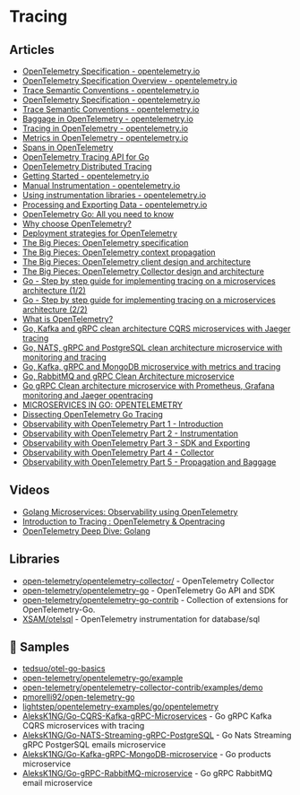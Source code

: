 # Tracing

## Articles
- [OpenTelemetry Specification - opentelemetry.io](https://opentelemetry.io/docs/reference/specification/)
- [OpenTelemetry Specification Overview - opentelemetry.io](https://opentelemetry.io/docs/reference/specification/overview/)
- [Trace Semantic Conventions - opentelemetry.io](https://opentelemetry.io/docs/reference/specification/trace/semantic_conventions/)
- [OpenTelemetry Specification - opentelemetry.io](https://opentelemetry.io/docs/reference/specification/)
- [Trace Semantic Conventions - opentelemetry.io](https://opentelemetry.io/docs/reference/specification/trace/semantic_conventions/)
- [Baggage in OpenTelemetry - opentelemetry.io](https://opentelemetry.io/docs/concepts/signals/baggage/)
- [Tracing in OpenTelemetry - opentelemetry.io](https://opentelemetry.io/docs/concepts/signals/traces/)
- [Metrics in OpenTelemetry - opentelemetry.io](https://opentelemetry.io/docs/concepts/signals/metrics/)
- [Spans in OpenTelemetry](https://lightstep.com/opentelemetry/spans)
- [OpenTelemetry Tracing API for Go](https://uptrace.dev/opentelemetry/go-tracing.html)
- [OpenTelemetry Distributed Tracing](https://uptrace.dev/opentelemetry/distributed-tracing.html)
- [Getting Started - opentelemetry.io](https://opentelemetry.io/docs/instrumentation/go/getting-started/)
- [Manual Instrumentation - opentelemetry.io](https://opentelemetry.io/docs/instrumentation/go/manual/)
- [Using instrumentation libraries - opentelemetry.io](https://opentelemetry.io/docs/instrumentation/go/libraries/)
- [Processing and Exporting Data - opentelemetry.io](https://opentelemetry.io/docs/instrumentation/go/exporting_data/)
- [OpenTelemetry Go: All you need to know](https://lightstep.com/blog/opentelemetry-go-all-you-need-to-know)
- [Why choose OpenTelemetry?](https://lightstep.com/blog/why-choose-opentelemetry)
- [Deployment strategies for OpenTelemetry](https://lightstep.com/blog/deployment-strategies-for-opentelemetry)
- [The Big Pieces: OpenTelemetry specification](https://lightstep.com/blog/opentelemetry-specification)
- [The Big Pieces: OpenTelemetry context propagation](https://lightstep.com/blog/opentelemetry-context-propagation)
- [The Big Pieces: OpenTelemetry client design and architecture](https://lightstep.com/blog/opentelemetry-client-design-and-architecture)
- [The Big Pieces: OpenTelemetry Collector design and architecture](https://lightstep.com/blog/opentelemetry-collector-design-and-architecture)
- [Go - Step by step guide for implementing tracing on a microservices architecture (1/2)](https://devandchill.com/posts/2021/12/go-step-by-step-guide-for-implementing-tracing-on-a-microservices-architecture-1/2/)
- [Go - Step by step guide for implementing tracing on a microservices architecture (2/2)](https://devandchill.com/posts/2021/12/go-step-by-step-guide-for-implementing-tracing-on-a-microservices-architecture-2/2/)
- [What is OpenTelemetry?](https://lightstep.com/opentelemetry/about)
- [Go, Kafka and gRPC clean architecture CQRS microservices with Jaeger tracing](https://dev.to/aleksk1ng/go-kafka-and-grpc-clean-architecture-cqrs-microservices-with-jaeger-tracing-45bj)
- [Go, NATS, gRPC and PostgreSQL clean architecture microservice with monitoring and tracing](https://dev.to/aleksk1ng/go-nats-grpc-and-postgresql-clean-architecture-microservice-with-monitoring-and-tracing-2kka)
- [Go, Kafka, gRPC and MongoDB microservice with metrics and tracing](https://dev.to/aleksk1ng/go-kafka-grpc-and-mongodb-microservice-with-metrics-and-tracing-448d)
- [Go, RabbitMQ and gRPC Clean Architecture microservice](https://dev.to/aleksk1ng/go-rabbitmq-and-grpc-clean-architecture-microservice-2kdn)
- [Go gRPC Clean architecture microservice with Prometheus, Grafana monitoring and Jaeger opentracing](https://dev.to/aleksk1ng/go-grpc-clean-architecture-microservice-with-prometheus-grafana-monitoring-and-jaeger-opentracing-51om)
- [MICROSERVICES IN GO: OPENTELEMETRY](https://mariocarrion.com/2021/05/13/golang-microservices-opentelemetry.html)
- [Dissecting OpenTelemetry Go Tracing](https://dmathieu.com/articles/development/dissecting-opentelemetry-tracing/)
- [Observability with OpenTelemetry Part 1 - Introduction](https://trstringer.com/otel-part1-intro/)
- [Observability with OpenTelemetry Part 2 - Instrumentation](https://trstringer.com/otel-part2-instrumentation/)
- [Observability with OpenTelemetry Part 3 - SDK and Exporting](https://trstringer.com/otel-part3-export/)
- [Observability with OpenTelemetry Part 4 - Collector](https://trstringer.com/otel-part4-collector/)
- [Observability with OpenTelemetry Part 5 - Propagation and Baggage](https://trstringer.com/otel-part5-propagation/)
## Videos
- [Golang Microservices: Observability using OpenTelemetry](https://www.youtube.com/watch?v=bytCFQJ43DE)
- [Introduction to Tracing : OpenTelemetry & Opentracing](https://www.youtube.com/watch?v=idDu_jXqf4E)
- [OpenTelemetry Deep Dive: Golang](https://www.youtube.com/watch?v=yQpyIrdxmQc)

## Libraries
- [open-telemetry/opentelemetry-collector/](https://github.com/open-telemetry/opentelemetry-collector/) - OpenTelemetry Collector
- [open-telemetry/opentelemetry-go](https://github.com/open-telemetry/opentelemetry-go) - OpenTelemetry Go API and SDK
- [open-telemetry/opentelemetry-go-contrib](https://github.com/open-telemetry/opentelemetry-go-contrib) - Collection of extensions for OpenTelemetry-Go.
- [XSAM/otelsql](https://github.com/XSAM/otelsql) - OpenTelemetry instrumentation for database/sql
## 🚀 Samples
- [tedsuo/otel-go-basics](https://github.com/tedsuo/otel-go-basics)
- [open-telemetry/opentelemetry-go/example](https://github.com/open-telemetry/opentelemetry-go/tree/main/example)
- [open-telemetry/opentelemetry-collector-contrib/examples/demo](https://github.com/open-telemetry/opentelemetry-collector-contrib/tree/main/examples/demo)
- [pmorelli92/open-telemetry-go](https://github.com/pmorelli92/open-telemetry-go)
- [lightstep/opentelemetry-examples/go/opentelemetry](https://github.com/lightstep/opentelemetry-examples/tree/main/go/opentelemetry)
- [AleksK1NG/Go-CQRS-Kafka-gRPC-Microservices](https://github.com/AleksK1NG/Go-CQRS-Kafka-gRPC-Microservices) - Go gRPC Kafka CQRS microservices with tracing
- [AleksK1NG/Go-NATS-Streaming-gRPC-PostgreSQL](https://github.com/AleksK1NG/Go-NATS-Streaming-gRPC-PostgreSQL) - Go Nats Streaming gRPC PostgerSQL emails microservice
- [AleksK1NG/Go-Kafka-gRPC-MongoDB-microservice](https://github.com/AleksK1NG/Go-Kafka-gRPC-MongoDB-microservice) - Go products microservice
- [AleksK1NG/Go-gRPC-RabbitMQ-microservice](https://github.com/AleksK1NG/Go-gRPC-RabbitMQ-microservice) - Go gRPC RabbitMQ email microservice
